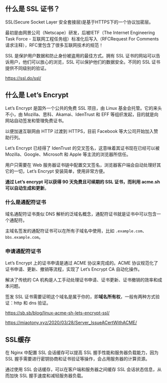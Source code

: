 ## 什么是 SSL 证书？

SSL(Secure Socket Layer 安全套接层)是基于HTTPS下的一个协议加密层。

最初是由网景公司（Netscape）研发，后被IETF（The Internet Engineering Task Force - 互联网工程任务组）标准化后写入（RFCRequest For Comments 请求注释），RFC里包含了很多互联网技术的规范！



SSL 是保护用户数据和防止身份被盗用的最佳方式。拥有 SSL 证书的网站可以告诉用户，他们可以放心的浏览，SSL 可以保护他们的数据安全。不同的 SSL 证书提供不同级别的验证。



https://ssl.do/ssl/



## 什么是 Let’s Encrypt





Let’s Encrypt 是国外一个公共的免费 SSL 项目，由 Linux 基金会托管。它的来头不小，由 Mozilla、思科、Akamai、IdenTrust 和 EFF 等组织发起，目的就是向网站自动签发和管理免费证书。

以便加速互联网由 HTTP 过渡到 HTTPS，目前 Facebook 等大公司开始加入赞助行列。

Let’s Encrypt 已经得了 IdenTrust 的交叉签名，这意味着其证书现在已经可以被 Mozilla、Google、Microsoft 和 Apple 等主流的浏览器所信任。

用户只需要在 Web 服务器证书链中配置交叉签名，浏览器客户端会自动处理好其它的一切，Let’s Encrypt 安装简单，使用非常方便。

**通过 Let’s encrypt 可以获得 90 天免费且可续期的 SSL 证书，而利用 acme.sh 可以自动生成和更新**。



### 什么是通配符证书

域名通配符证书类似 DNS 解析的泛域名概念，通配符证书就是证书中可以包含一个通配符。

主域名签发的通配符证书可以在所有子域名中使用，比如 `.example.com`、`bbs.example.com`。





### 申请通配符证书

Let’s Encrypt 上的证书申请是通过 ACME 协议来完成的。ACME 协议规范化了证书申请、更新、撤销等流程，实现了 Let’s Encrypt CA 自动化操作。

解决了传统的 CA 机构是人工手动处理证书申请、证书更新、证书撤销的效率和成本问题。





签发 SSL 证书需要证明这个域名是属于你的，即**域名所有权**，一般有两种方式验证：http 和 dns 验证。





https://sb.sb/blog/linux-acme-sh-lets-encrypt-ssl/





https://miaotony.xyz/2020/03/28/Server_IssueACertWithACME/





## SSL缓存



在 Nginx 中配置 SSL 会话缓存可以提高 SSL 握手性能和服务器负载能力，因为 SSL 握手需要进行密钥协商和证书验证等操作，会占用服务器的计算资源。

通过使用 SSL 会话缓存，可以在客户端和服务器之间缓存 SSL 会话状态信息，从而加快 SSL 握手速度和减轻服务器负载。